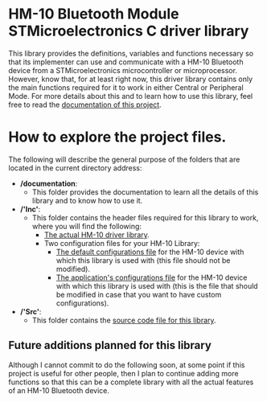 # HM-10 Bluetooth Module STMicroelectronics C driver library

This library provides the definitions, variables and functions necessary so that its implementer can use and communicate
with a HM-10 Bluetooth device from a STMicroelectronics microcontroller or microprocessor. However, know that, for at
least right now, this driver library contains only the main functions required for it to work in either Central or
Peripheral Mode. For more details about this and to learn how to use this library, feel free to read the
<a href=https://github.com/Mortrack/hm10_ble_driver/tree/main/STMicroelectronics/documentation>documentation of this project</a>.

# How to explore the project files.
The following will describe the general purpose of the folders that are located in the current directory address:

- **/documentation**:
    - This folder provides the documentation to learn all the details of this library and to know how to use it.
- **/'Inc'**:
    - This folder contains the header files required for this library to work, where you will find the following:
      - <a href=https://github.com/Mortrack/hm10_ble_driver/blob/main/STMicroelectronics/Inc/hm10_ble_driver.h>The actual HM-10 driver library</a>.
      - Two configuration files for your HM-10 Library:
        - <a href=https://github.com/Mortrack/hm10_ble_driver/blob/main/STMicroelectronics/Inc/hm10_config.h>The default configurations file<a/> for the HM-10 device with which this library is used with (this file should not be modified).
        - <a href=https://github.com/Mortrack/hm10_ble_driver/blob/main/STMicroelectronics/Inc/hm10_app_config.h>The application's configurations file</a> for the HM-10 device with which this library is used with (this is the file that should be modified in case that you want to have custom configurations).
- **/'Src'**:
    - This folder contains the <a href=https://github.com/Mortrack/hm10_ble_driver/blob/main/STMicroelectronics/Src/hm10_ble_driver.c>source code file for this library</a>. 

## Future additions planned for this library

Although I cannot commit to do the following soon, at some point if this project is useful for other people, then I plan
to continue adding more functions so that this can be a complete library with all the actual features of an HM-10
Bluetooth device.
